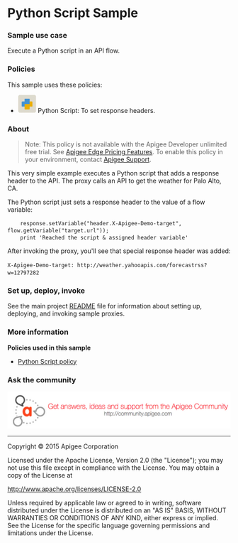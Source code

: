 # Python Script Sample

### Sample use case

Execute a Python script in an API flow. 

### Policies 

This sample uses these policies: 

* ![alt text](../../images/icon_policy_python.jpg "Python Script policy") Python Script: To set response headers. 
 

### About

>Note: This policy is not available with the Apigee Developer unlimited free trial. See [Apigee Edge Pricing Features](http://apigee.com/about/pricing/apigee-edge-pricing-features). To enable this policy in your environment, contact [Apigee Support](https://community.apigee.com/content/apigee-customer-support).

This very simple example executes a Python script that adds a response header to the API. The proxy calls an API to get the weather for Palo Alto, CA.

The Python script just sets a response header to the value of a flow variable:

```
    response.setVariable("header.X-Apigee-Demo-target", flow.getVariable("target.url"));
    print 'Reached the script & assigned header variable' 
```

After invoking the proxy, you'll see that special response header was added:

`X-Apigee-Demo-target: http://weather.yahooapis.com/forecastrss?w=12797282`


### Set up, deploy, invoke

See the main project [README](../../README.md) file for information about setting up, deploying, and invoking sample proxies. 


### More information

**Policies used in this sample**

* [Python Script policy](http://apigee.com/docs/api-services/reference/python-script-policy)

### Ask the community

[![alt text](../../images/apigee-community.png "Apigee Community is a great place to ask questions and find answers about developing API proxies. ")](https://community.apigee.com?via=github)

---

Copyright © 2015 Apigee Corporation

Licensed under the Apache License, Version 2.0 (the "License"); you may not use
this file except in compliance with the License. You may obtain a copy
of the License at

http://www.apache.org/licenses/LICENSE-2.0

Unless required by applicable law or agreed to in writing, software
distributed under the License is distributed on an "AS IS" BASIS,
WITHOUT WARRANTIES OR CONDITIONS OF ANY KIND, either express or implied.
See the License for the specific language governing permissions and
limitations under the License.